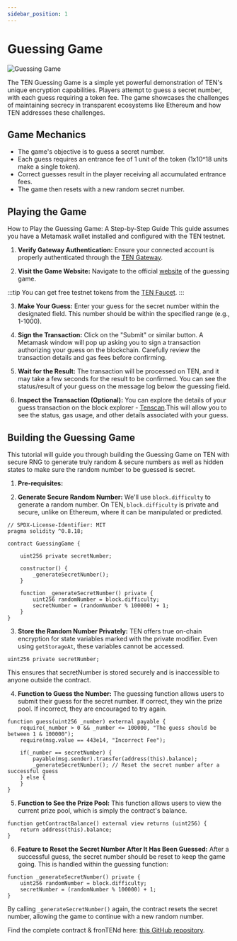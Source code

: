 ```yaml
---
sidebar_position: 1
---
```

# Guessing Game

![Guessing Game](../assets/guessing-game.png)

The TEN Guessing Game is a simple yet powerful demonstration of TEN's unique encryption capabilities. Players attempt to guess a secret number, with each guess requiring a token fee. The game showcases the challenges of maintaining secrecy in transparent ecosystems like Ethereum and how TEN addresses these challenges.

## **Game Mechanics**

- The game's objective is to guess a secret number.
- Each guess requires an entrance fee of 1 unit of the token (1x10^18 units make a single token).
- Correct guesses result in the player receiving all accumulated entrance fees.
- The game then resets with a new random secret number.

## **Playing the Game**

How to Play the Guessing Game: A Step-by-Step Guide
This guide assumes you have a Metamask wallet installed and configured with the TEN testnet.

1. **Verify Gateway Authentication:** Ensure your connected account is properly authenticated through the [TEN Gateway](https://gateway.ten.xyz/).

2. **Visit the Game Website:** Navigate to the official [website](https://TEN-protocol.github.io/sample-applications/guessing-game-v2/) of the guessing game.

:::tip
You can get free testnet tokens from the [TEN Faucet](/docs/getting-started/for-users/get-tokens).
:::

3. **Make Your Guess:** Enter your guess for the secret number within the designated field. This number should be within the specified range (e.g., 1-1000).

4. **Sign the Transaction:** Click on the "Submit" or similar button. A Metamask window will pop up asking you to sign a transaction authorizing your guess on the blockchain. Carefully review the transaction details and gas fees before confirming.

5. **Wait for the Result:** The transaction will be processed on TEN, and it may take a few seconds for the result to be confirmed. You can see the status/result of your guess on the message log below the guessing field.

6. **Inspect the Transaction (Optional):** You can explore the details of your guess transaction on the block explorer - [Tenscan](https://tenscan.io/).This will allow you to see the status, gas usage, and other details associated with your guess.

## **Building the Guessing Game**

This tutorial will guide you through building the Guessing Game on TEN with secure RNG to generate truly random & secure numbers as well as hidden states to make sure the random number to be guessed is secret.

1. **Pre-requisites:**

2. **Generate Secure Random Number:** We'll use `block.difficulty` to generate a random number. On TEN, `block.difficulty` is private and secure, unlike on Ethereum, where it can be manipulated or predicted.

```solidity
// SPDX-License-Identifier: MIT
pragma solidity ^0.8.18;

contract GuessingGame {

    uint256 private secretNumber;

    constructor() {
        _generateSecretNumber();
    }

    function _generateSecretNumber() private {
        uint256 randomNumber = block.difficulty;
        secretNumber = (randomNumber % 100000) + 1;
    }
}
```

3. **Store the Random Number Privately:** TEN offers true on-chain encryption for state variables marked with the private modifier. Even using `getStorageAt`, these variables cannot be accessed.

```solidity
uint256 private secretNumber;
```

This ensures that secretNumber is stored securely and is inaccessible to anyone outside the contract.

4. **Function to Guess the Number:** The guessing function allows users to submit their guess for the secret number. If correct, they win the prize pool. If incorrect, they are encouraged to try again.

```solidity
function guess(uint256 _number) external payable {
    require(_number > 0 && _number <= 100000, "The guess should be between 1 & 100000");
    require(msg.value == 443e14, "Incorrect Fee");

    if(_number == secretNumber) {
        payable(msg.sender).transfer(address(this).balance);
        _generateSecretNumber(); // Reset the secret number after a successful guess
    } else {
    }
}
```

5. **Function to See the Prize Pool:** This function allows users to view the current prize pool, which is simply the contract's balance.

```solidity
function getContractBalance() external view returns (uint256) {
    return address(this).balance;
}
```

6. **Feature to Reset the Secret Number After It Has Been Guessed:** After a successful guess, the secret number should be reset to keep the game going. This is handled within the guessing function:

```solidity
function _generateSecretNumber() private {
    uint256 randomNumber = block.difficulty;
    secretNumber = (randomNumber % 100000) + 1;
}

```

By calling `_generateSecretNumber()` again, the contract resets the secret number, allowing the game to continue with a new random number.

Find the complete contract & fronTENd here: [this GitHub repository](https://github.com/TEN-protocol/sample-applications/tree/main/guessing-game-v2).
